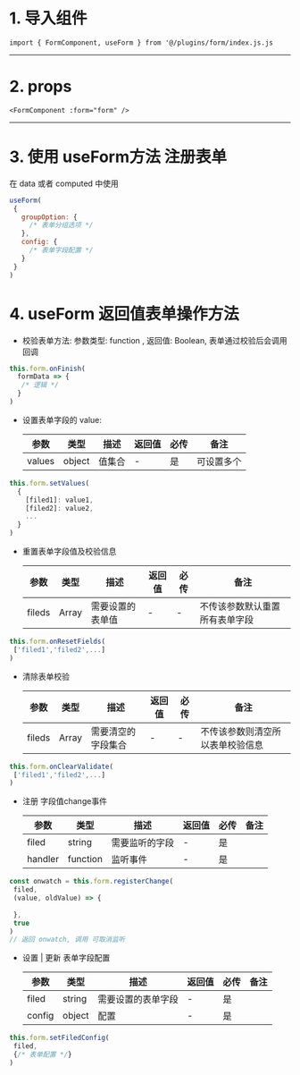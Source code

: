 <!--
 * @Author: your name
 * @Date: 2020-08-02 20:02:28
 * @LastEditTime: 2020-08-02 22:30:29
 * @LastEditors: Please set LastEditors
 * @Description: 文档信息
 * @FilePath: /supply-chian-system/src/plugins/form/markdown.md
--> 
# 1.  导入组件

 `import { FormComponent, useForm } from '@/plugins/form/index.js.js`

***
# 2. props 

 `<FormComponent :form="form" />`

***

# 3. 使用 useForm方法 注册表单

 在 data 或者 computed 中使用

```javascript 
useForm(
 {
   groupOption: { 
     /* 表单分组选项 */ 
   }, 
   config: { 
     /* 表单字段配置 */  
   }
 }
)
```
# 4. useForm 返回值表单操作方法

* 校验表单方法:  参数类型: function , 返回值: Boolean, 表单通过校验后会调用回调
```javascript 
this.form.onFinish(
  formData => {
   /* 逻辑 */
  }
)
```
* 设置表单字段的 value:

  |  参数  |  类型  |  描述  |  返回值 | 必传 |  备注  |
  | ------------ | ------------ | ------------ | ------------ | ------------ | ------------ |
  | values | object |  值集合  | -  | 是 | 可设置多个|

```javascript
this.form.setValues( 
  { 
    [filed1]: value1,
    [filed2]: value2,
    ... 
  } 
)
```
* 重置表单字段值及校验信息

  |  参数  |  类型  |  描述  |  返回值  | 必传 |  备注  |
  | ------------ | ------------ | ------------ | ------------ | ------------ |------------ |
  | fileds | Array<string> |  需要设置的表单值  | -  |- | 不传该参数默认重置所有表单字段 | 

```javascript
this.form.onResetFields(
 ['filed1','filed2',...]
)
```

* 清除表单校验

  |  参数  |  类型  |  描述  |  返回值  | 必传 |  备注  |
  | ------------ | ------------ | ------------ | ------------ | ------------ |------------ |
  | fileds | Array<string> |  需要清空的字段集合  | -  |- | 不传该参数则清空所以表单校验信息 | 

```javascript
this.form.onClearValidate(
 ['filed1','filed2',...]
)
```

* 注册 字段值change事件

  |  参数  |  类型  |  描述  |  返回值  | 必传 |  备注  |
  | ------------ | ------------ | ------------ | ------------ | ------------ |------------ |
  | filed | string |  需要监听的字段  | -  | 是 |  | 
  | handler | function |  监听事件  | -  | 是 |  | 

```javascript
const onwatch = this.form.registerChange(
 filed,
 (value, oldValue) => {
  
 },
 true
)
// 返回 onwatch, 调用 可取消监听
```

* 设置 | 更新 表单字段配置

  |  参数  |  类型  |  描述  |  返回值  | 必传 |  备注  |
  | ------------ | ------------ | ------------ | ------------ | ------------ |------------ |
  | filed | string |  需要设置的表单字段  | -  | 是 |  | 
  | config | object |  配置  | -  | 是 |  |

```javascript
this.form.setFiledConfig(
 filed,
 {/* 表单配置 */}
)
```



